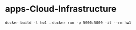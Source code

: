 # apps-Cloud-Infrastructure

`docker build -t hw1 .`
`docker run -p 5000:5000 -it --rm hw1`

<!-- ### trash -->
<!-- `docker run -p 5000:5000 -it --rm --entrypoint=/bin/bash hw1` -->